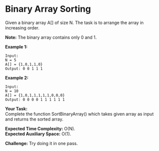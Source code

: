 # Binary Array Sorting

Given a binary array A[] of size N. The task is to arrange the array in increasing order.

**Note:** The binary array contains only 0  and 1.

**Example 1:**
```
Input:
N = 5
A[] = {1,0,1,1,0}
Output: 0 0 1 1 1
```
**Example 2:**
```
Input:
N = 10
A[] = {1,0,1,1,1,1,1,0,0,0}
Output: 0 0 0 0 1 1 1 1 1 1
```

**Your Task:**<br>
Complete the function SortBinaryArray() which takes given array as input and returns the sorted array. 

**Expected Time Complexity:** O(N).<br>
**Expected Auxiliary Space:** O(1).

**Challenge:** Try doing it in one pass.
